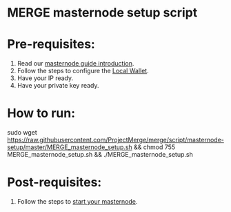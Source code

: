 # MERGE masternode setup script

# Pre-requisites:
1. Read our [masternode guide introduction](https://kb.projectmerge.org/guides/wallet/masternodes#setup-a-merge-masternode).
2. Follow the steps to configure the [Local Wallet](https://kb.projectmerge.org/guides/wallet/masternodes#local-wallet).
3. Have your IP ready.
4. Have your private key ready.

# How to run:
sudo wget https://raw.githubusercontent.com/ProjectMerge/merge/script/masternode-setup/master/MERGE_masternode_setup.sh && chmod 755 MERGE_masternode_setup.sh && ./MERGE_masternode_setup.sh

# Post-requisites:
1. Follow the steps to [start your masternode](https://kb.projectmerge.org/guides/wallet/masternodes#start-your-masternode).
